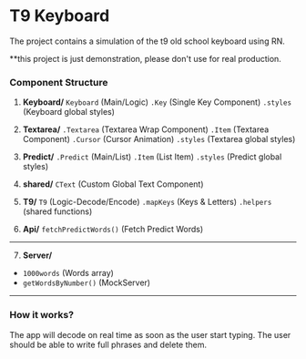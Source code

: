 # T9 Keyboard

The project contains a simulation of the t9 old school keyboard using RN.

**this project is just demonstration, please don't use for real production.

### Component Structure
1. **Keyboard/**
  ``Keyboard`` (Main/Logic)
  ``.Key`` (Single Key Component)
  ``.styles`` (Keyboard global styles)

2. **Textarea/**
  ``.Textarea`` (Textarea Wrap Component)
  ``.Item`` (Textarea Component)
  ``.Cursor`` (Cursor Animation)
  ``.styles`` (Textarea global styles)

3. **Predict/**
  ``.Predict`` (Main/List)
  ``.Item`` (List Item)
  ``.styles`` (Predict global styles)

4. **shared/**
  ``CText`` (Custom Global Text Component)

5. **T9/**
  ``T9`` (Logic-Decode/Encode)
  ``.mapKeys`` (Keys & Letters)
  ``.helpers`` (shared functions)

6. **Api/**
``fetchPredictWords()`` (Fetch Predict Words)


  ---
  7. **Server/**
  - ``1000words`` (Words array)
  - ``getWordsByNumber()`` (MockServer)
---

  ### How it works?

  The app will decode on real time as soon as the user start typing. The user should be able to write full phrases and delete them.
